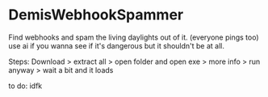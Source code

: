 # DemisWebhookSpammer
Find webhooks and spam the living daylights out of it. (everyone pings too)
use ai if you wanna see if it's dangerous but it shouldn't be at all.

Steps: Download > extract all > open folder and open exe > more info > run anyway > wait a bit and it loads

to do:
idfk
